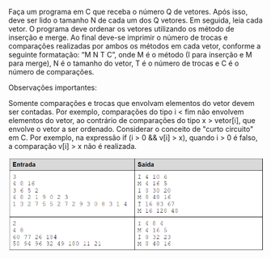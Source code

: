 Faça um programa em C que receba o número Q de vetores. Após isso, deve ser lido o tamanho N de cada um dos Q vetores. Em seguida, leia cada vetor. O programa deve ordenar os vetores utilizando os método de inserção e merge. Ao final deve-se imprimir o número de trocas e comparações realizadas por ambos os métodos em cada vetor, conforme a seguinte formatação: “M N T C”, onde M é o método (I para inserção e M para merge), N é o tamanho do vetor, T é o número de trocas e C é o número de comparações.


Observações importantes:

Somente comparações e trocas que envolvam elementos do vetor devem ser contadas. Por exemplo, comparações do tipo i < fim não envolvem elementos do vetor, ao contrário de comparações do tipo x > vetor[i], que envolve o vetor a ser ordenado.
Considerar o conceito de "curto circuito" em C. Por exemplo, na expressão if (i > 0 && v[i] > x), quando i > 0 é falso, a comparação v[i] > x não é realizada.

![Exemplo de entrada e saída](./imagem.png)
